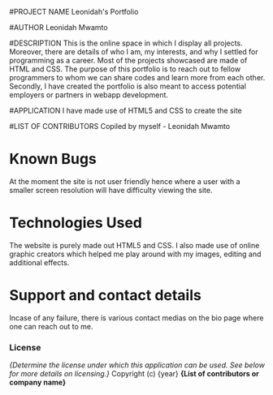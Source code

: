 #PROJECT NAME
Leonidah's Portfolio

#AUTHOR
Leonidah Mwamto

#DESCRIPTION
This is the online space in which I display all projects.
Moreover, there are details of who I am, my interests, and why I settled for programming as a career. Most of the projects showcased are made of HTML and CSS.
The purpose of this portfolio is to reach out to fellow programmers to whom we can share codes and learn more from each other.
Secondly, I have created the portfolio is also meant to access potential employers or partners in webapp development.

#APPLICATION
I have made use of HTML5 and CSS to create the site

#LIST OF CONTRIBUTORS
Copiled by myself - Leonidah Mwamto

# Known Bugs
At the moment the site is not user friendly hence where a user with a smaller screen resolution will have difficulty viewing the site.

# Technologies Used
The website is purely made out HTML5 and CSS. I also made use of online graphic creators which helped me play around with my images, editing and additional effects.

# Support and contact details
Incase of any failure, there is various contact medias on the bio page where one can reach out to me. 
### License
*{Determine the license under which this application can be used.  See below for more details on licensing.}*
Copyright (c) {year} **{List of contributors or company name}**